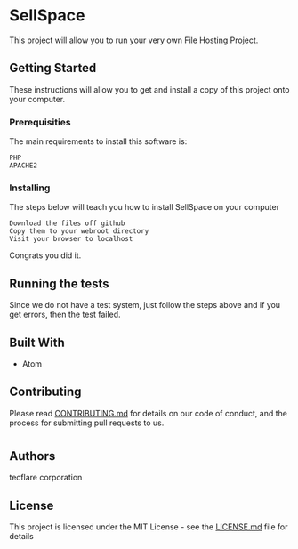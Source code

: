 # SellSpace

This project will allow you to run your very own File Hosting Project.

## Getting Started

These instructions will allow you to get and install a copy of this project onto your computer.

### Prerequisities

The main requirements to install this software is:

```
PHP
APACHE2
```

### Installing

The steps below will teach you how to install SellSpace on your computer

```
Download the files off github
Copy them to your webroot directory
Visit your browser to localhost
```

Congrats you did it.

## Running the tests

Since we do not have a test system, just follow the steps above and if you get errors, then the test failed.


## Built With

* Atom

## Contributing

Please read [CONTRIBUTING.md](CONTRIBUTING.md) for details on our code of conduct, and the process for submitting pull requests to us.

#
## Authors

tecflare corporation

## License

This project is licensed under the MIT License - see the [LICENSE.md](LICENSE.md) file for details


